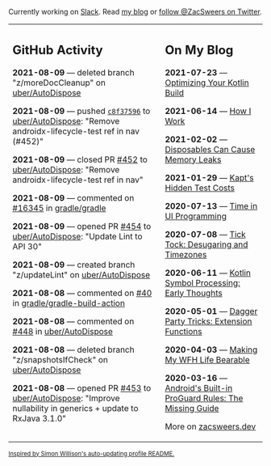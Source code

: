 Currently working on [Slack](https://slack.com/). Read [my blog](https://zacsweers.dev/) or [follow @ZacSweers on Twitter](https://twitter.com/ZacSweers).

<table><tr><td valign="top" width="60%">

## GitHub Activity
<!-- githubActivity starts -->
**2021-08-09** — deleted branch "z/moreDocCleanup" on [uber/AutoDispose](https://api.github.com/repos/uber/AutoDispose)

**2021-08-09** — pushed [`c8f37596`](https://github.com/uber/AutoDispose/commit/c8f3759609360b8e2baf127bcc4cc166a2c4e474) to [uber/AutoDispose](https://api.github.com/repos/uber/AutoDispose): "Remove androidx-lifecycle-test ref in nav (#452)"

**2021-08-09** — closed PR [#452](https://api.github.com/repos/uber/AutoDispose/pulls/452) to [uber/AutoDispose](https://api.github.com/repos/uber/AutoDispose): "Remove androidx-lifecycle-test ref in nav"

**2021-08-09** — commented on [#16345](https://github.com/gradle/gradle/issues/16345#issuecomment-895260640) in [gradle/gradle](https://api.github.com/repos/gradle/gradle)

**2021-08-09** — opened PR [#454](https://api.github.com/repos/uber/AutoDispose/pulls/454) to [uber/AutoDispose](https://api.github.com/repos/uber/AutoDispose): "Update Lint to API 30"

**2021-08-09** — created branch "z/updateLint" on [uber/AutoDispose](https://api.github.com/repos/uber/AutoDispose)

**2021-08-08** — commented on [#40](https://github.com/gradle/gradle-build-action/issues/40#issuecomment-894929631) in [gradle/gradle-build-action](https://api.github.com/repos/gradle/gradle-build-action)

**2021-08-08** — commented on [#448](https://github.com/uber/AutoDispose/pull/448#issuecomment-894926503) in [uber/AutoDispose](https://api.github.com/repos/uber/AutoDispose)

**2021-08-08** — deleted branch "z/snapshotsIfCheck" on [uber/AutoDispose](https://api.github.com/repos/uber/AutoDispose)

**2021-08-08** — opened PR [#453](https://api.github.com/repos/uber/AutoDispose/pulls/453) to [uber/AutoDispose](https://api.github.com/repos/uber/AutoDispose): "Improve nullability in generics + update to RxJava 3.1.0"
<!-- githubActivity ends -->
</td><td valign="top" width="40%">

## On My Blog
<!-- blog starts -->
**2021-07-23** — [Optimizing Your Kotlin Build](https://www.zacsweers.dev/optimizing-your-kotlin-build/)

**2021-06-14** — [How I Work](https://www.zacsweers.dev/how-i-work/)

**2021-02-02** — [Disposables Can Cause Memory Leaks](https://www.zacsweers.dev/disposables-can-cause-memory-leaks/)

**2021-01-29** — [Kapt's Hidden Test Costs](https://www.zacsweers.dev/kapts-hidden-test-costs/)

**2020-07-13** — [Time in UI Programming](https://www.zacsweers.dev/time-in-ui/)

**2020-07-08** — [Tick Tock: Desugaring and Timezones](https://www.zacsweers.dev/ticktock-desugaring-timezones/)

**2020-06-11** — [Kotlin Symbol Processing: Early Thoughts](https://www.zacsweers.dev/kotlin-symbol-processor-early-thoughts/)

**2020-05-01** — [Dagger Party Tricks: Extension Functions](https://www.zacsweers.dev/dagger-party-tricks-extension-functions/)

**2020-04-03** — [Making My WFH Life Bearable](https://www.zacsweers.dev/making-wfh-life-bearable/)

**2020-03-16** — [Android's Built-in ProGuard Rules: The Missing Guide](https://www.zacsweers.dev/android-proguard-rules/)
<!-- blog ends -->
More on [zacsweers.dev](https://zacsweers.dev/)
</td></tr></table>

<sub><a href="https://simonwillison.net/2020/Jul/10/self-updating-profile-readme/">Inspired by Simon Willison's auto-updating profile README.</a></sub>